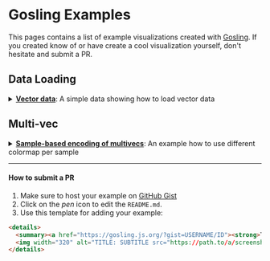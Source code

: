 # Gosling Examples

This pages contains a list of example visualizations created with [Gosling](https://gosling.js.org). If you created know of or have create a cool visualization yourself, don't hesitate and submit a PR.

## Data Loading

<details>
  <summary><a href="https://gosling.js.org/?gist=flekschas/a065f1fa9c29cdae7ac130563be06184"><strong>Vector data</strong></a>: A simple data showing how to load vector data</summary>
  <img width="320" alt="A simple data showing how to load vector data" src="https://user-images.githubusercontent.com/932103/109869762-46ee4d00-7c37-11eb-82f0-001fac818856.png">
</details>

## Multi-vec

<details>
  <summary><a href="https://gosling.js.org/?gist=flekschas/a43a1c9924b36d9f0c66862c3314689c"><strong>Sample-based encoding of multivecs</strong></a>: An example how to use different colormap per sample</summary>
  <img width="320" alt="Sample-based encoding of multivecs" src="https://user-images.githubusercontent.com/932103/109869562-0a225600-7c37-11eb-9d5e-046d60eb87ca.png">
</details>

---

#### How to submit a PR

1. Make sure to host your example on [GitHub Gist](https://gist.github.com)
2. Click on the _pen_ icon to edit the `README.md`.
3. Use this template for adding your example:

  ```markdown
  <details>
    <summary><a href="https://gosling.js.org/?gist=USERNAME/ID"><strong>TITLE</strong></a>: SUBTITLE</summary>
    <img width="320" alt="TITLE: SUBTITLE src="https://path.to/a/screenshot.png">
  </details>
  ```

